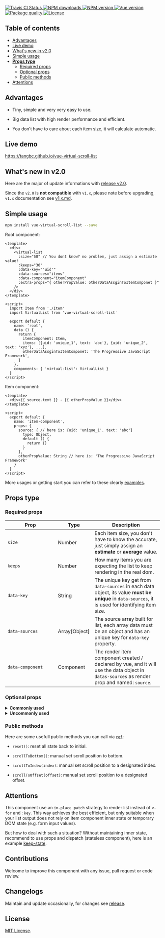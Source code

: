 <p>
  <a href="https://travis-ci.org/tangbc/vue-virtual-scroll-list">
    <img alt="Travis CI Status" src="https://travis-ci.org/tangbc/vue-virtual-scroll-list.svg?branch=master"/>
  </a>
  <!-- <a href="https://codecov.io/gh/tangbc/vue-virtual-scroll-list">
    <img alt="Code Coverage" src="https://codecov.io/gh/tangbc/vue-virtual-scroll-list/branch/master/graph/badge.svg"/>
  </a> -->
  <a href="https://npmjs.com/package/vue-virtual-scroll-list">
    <img alt="NPM downloads" src="https://img.shields.io/npm/dm/vue-virtual-scroll-list.svg">
  </a>
  <a href="https://npmjs.com/package/vue-virtual-scroll-list">
    <img alt="NPM version" src="https://img.shields.io/npm/v/vue-virtual-scroll-list.svg"/>
  </a>
  <a href="https://vuejs.org/">
    <img alt="Vue version" src="https://img.shields.io/badge/vue-%3E=2.3.0-brightgreen.svg"/>
  </a>
  <a href="http://packagequality.com/#?package=vue-virtual-scroll-list">
    <img alt="Package quality" src="https://npm.packagequality.com/shield/vue-virtual-scroll-list.svg">
  </a>
  <a href="https://opensource.org/licenses/MIT">
    <img alt="License" src="https://img.shields.io/npm/l/vue-virtual-scroll-list.svg">
  </a>
</p>

## Table of contents

* [Advantages](#advantages)
* [Live demo](#live-demo)
* [What's new in v2.0](#whats-new-in-v20)
* [Simple usage](#simple-usage)
* [**Props type**](#props-type)
  * [Required props](#required-props)
  * [Optional props](#optional-props)
  * [Public methods](#public-methods)
* [Attentions](#attentions)


## Advantages

* Tiny, simple and very very easy to use.

* Big data list with high render performance and efficient.

* You don't have to care about each item size, it will calculate automatic.


## Live demo

https://tangbc.github.io/vue-virtual-scroll-list


## What's new in v2.0

Here are the major of update informations with [release v2.0](https://github.com/tangbc/vue-virtual-scroll-list/releases/tag/v2.0.0).

Since the `v2.0` is **not compatible** with `v1.x`, please note before upgrading, `v1.x` documentation see [v1.x.md](https://github.com/tangbc/vue-virtual-scroll-list/blob/master/v1.x.md).


## Simple usage

```bash
npm install vue-virtual-scroll-list --save
```

Root component:
```vue
<template>
  <div>
    <virtual-list
      :size="60" // You dont know? no problem, just assign a estimate value!
      :keeps="30"
      :data-key="'uid'"
      :data-sources="items"
      :data-component="itemComponent"
      :extra-props="{ otherPropValue: otherDataAssginToItemComponet }"
    />
  </div>
</template>

<script>
  import Item from './Item'
  import VirtualList from 'vue-virtual-scroll-list'

  export default {
    name: 'root',
    data () {
      return {
        itemComponent: Item,
        items: [{uid: 'unique_1', text: 'abc'}, {uid: 'unique_2', text: 'xyz'}, ...],
        otherDataAssginToItemComponet: 'The Progressive JavaScript Framework',
      }
    },
    components: { 'virtual-list': VirtualList }
  }
</script>
```

Item component:
```vue
<template>
  <div>{{ source.text }} - {{ otherPropValue }}</div>
</template>

<script>
  export default {
    name: 'item-component',
    props: {
      source: { // here is: {uid: 'unique_1', text: 'abc'}
        type: Object,
        default () {
          return {}
        }
      },
      otherPropValue: String // here is: 'The Progressive JavaScript Framework'
    }
  }
</script>
```

More usages or getting start you can refer to these clearly [examples](https://github.com/tangbc/vue-virtual-scroll-list/tree/master/example/src/views).


## Props type

### Required props

| **&nbsp;&nbsp;&nbsp;&nbsp;&nbsp;&nbsp;&nbsp;&nbsp;&nbsp;&nbsp;&nbsp;&nbsp;&nbsp;Prop&nbsp;&nbsp;&nbsp;&nbsp;&nbsp;&nbsp;&nbsp;&nbsp;&nbsp;&nbsp;&nbsp;&nbsp;&nbsp;** | **Type**  | **Description**                                                                                                                              |
|------------------|---------------|---------------------------------------------------------------------------------------------------------------------------------------------------|
| `size`           | Number        | Each item size, you don't have to know the accurate, just simply assign an **estimate** or **average** value.                                     |
| `keeps`          | Number        | How many items you are expecting the list to keep rendering in the real dom.                                                                      |
| `data-key`       | String        | The unique key get from `data-sources` in each data object, its value **must be unique** in `data-sources`, it is used for identifying item size. |
| `data-sources`   | Array[Object] | The source array built for list, each array data must be an object and has an unique key for `data-key` property.                                 |
| `data-component` | Component     | The render item component created / declared by vue, and it will use the data object in `datas-sources` as render prop and named: `source`.       |

### Optional props

<details>
  <summary><strong>Commonly used</strong></summary>
  <p></p>
  <table>
    <tr>
      <th>Props</th>
      <th>Type</th>
      <th>Default</th>
      <th>Description</th>
    </tr>
    <tr>
      <td><code>extra-props</code></td>
      <td>Object</td>
      <td>{}</td>
      <td>Extra props assign to item component.</td>
    </tr>
    <tr>
      <td><code>start</code></td>
      <td>Number</td>
      <td>0</td>
      <td>Setting scroll stay start index.</td>
    </tr>
    <tr>
      <td><code>offset</code></td>
      <td>Number</td>
      <td>0</td>
      <td>Setting scroll stay offset.</td>
    </tr>
    <tr>
      <td><code>totop</code></td>
      <td>Function</td>
      <td></td>
      <td>Emited when scrolled to top or left, param <code>(event, range)</code>.</td>
    </tr>
    <tr>
      <td><code>tobottom</code></td>
      <td>Function</td>
      <td></td>
      <td>Emited when scrolled to bottom or right, param <code>(event, range)</code>.</td>
    </tr>
    <tr>
      <td><code>scroll</code></td>
      <td>Function</td>
      <td></td>
      <td>Emited when scrolling, param <code>(event, range)</code>.</td>
    </tr>
  </table>
</details>

<details>
  <summary><strong>Uncommonly used</strong></summary>
  <p></p>
  <table>
    <tr>
      <th>Props</th>
      <th>Type</th>
      <th>Default</th>
      <th>Description</th>
    </tr>
    <tr>
      <td><code>root-tag</code></td>
      <td>String</td>
      <td>div</td>
      <td>Root element tag name.</td>
    </tr>
    <tr>
      <td><code>wrap-tag</code></td>
      <td>String</td>
      <td>div</td>
      <td>List wrapper element tag name.</td>
    </tr>
    <tr>
      <td><code>item-tag</code></td>
      <td>String</td>
      <td>div</td>
      <td>Item wrapper element tag name.</td>
    </tr>
    <tr>
      <td><code>wrap-class</code></td>
      <td>String</td>
      <td></td>
      <td>List wrapper element class name.</td>
    </tr>
    <tr>
      <td><code>item-class</code></td>
      <td>String</td>
      <td></td>
      <td>Item wrapper element class name.</td>
    </tr>
    <tr>
      <td><code>header-tag</code></td>
      <td>String</td>
      <td>div</td>
      <td>For using header slot, header slot wrapper element tag name.</td>
    </tr>
    <tr>
      <td><code>footer-tag</code></td>
      <td>String</td>
      <td>div</td>
      <td>For using footer slot, footer slot wrapper element tag name.</td>
    </tr>
    <tr>
      <td><code>header-class</code></td>
      <td>String</td>
      <td></td>
      <td>For using header slot, header slot wrapper element class name.</td>
    </tr>
    <tr>
      <td><code>footer-class</code></td>
      <td>String</td>
      <td></td>
      <td>For using footer slot, footer slot wrapper element class name.</td>
    </tr>
    <tr>
      <td><code>direction</code></td>
      <td>String</td>
      <td>vertical</td>
      <td>Scroll direction, available values are <code>vertical</code> and <code>horizontal</code></td>
    </tr>
    <tr>
      <td><code>top-threshold</code></td>
      <td>Number</td>
      <td>0</td>
      <td>The threshold to emit <code>totop</code> event, attention to multiple calls.</td>
    </tr>
    <tr>
      <td><code>bottom-threshold</code></td>
      <td>Number</td>
      <td>0</td>
      <td>The threshold to emit <code>tobottom</code> event, attention to multiple calls.</td>
    </tr>
  </table>
</details>

### Public methods

Here are some usefull public methods you can call via [`ref`](https://vuejs.org/v2/guide/components-edge-cases.html#Accessing-Child-Component-Instances-amp-Child-Elements):

* `reset()`: reset all state back to initial.

* `scrollToBottom()`: manual set scroll position to bottom.

* `scrollToIndex(index)`: manual set scroll position to a designated index.

* `scrollToOffset(offset)`: manual set scroll position to a designated offset.


## Attentions

This component use an `in-place patch` strategy to render list instead of `v-for` and `:key`. This way achieves the best efficient, but only suitable when your list output does not rely on item component inner state or temporary DOM state (e.g. form input values).

But how to deal with such a situation? Without maintaining inner state, recommend to use props and dispatch (stateless component), here is an example [keep-state](https://tangbc.github.com/vue-virtual-scroll-list/#/keep-state).


## Contributions

Welcome to improve this component with any issue, pull request or code review.


## Changelogs

Maintain and update occasionally, for changes see [release](https://github.com/tangbc/vue-virtual-scroll-list/releases).


## License

[MIT License](https://github.com/tangbc/vue-virtual-scroll-list/blob/master/LICENSE).
